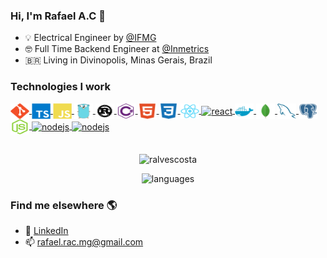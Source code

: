 ### Hi, I'm Rafael A.C 👋

- :bulb: Electrical Engineer by [@IFMG](https://formiga.ifmg.edu.br/)
- 🤓 Full Time Backend Engineer at [@Inmetrics](https://inmetrics.com.br) <br>
- 🇧🇷 Living in Divinopolis, Minas Gerais, Brazil <br>

### Technologies I work

<div style="display: inline_block">
  <a href="https://git-scm.com/" target="_blank">
    <img align="center" alt="git" height="25" width="30" src="https://raw.githubusercontent.com/devicons/devicon/master/icons/git/git-original.svg">
  </a>
 
   <a href="https://www.typescriptlang.org/" target="_blank">
    <img align="center" alt="typescript" height="25" width="30" src="https://raw.githubusercontent.com/devicons/devicon/master/icons/typescript/typescript-plain.svg">
  </a>
 
 <a href="https://www.typescriptlang.org/" target="_blank">
    <img align="center" alt="typescript" height="25" width="30" src="https://raw.githubusercontent.com/devicons/devicon/master/icons/javascript/javascript-plain.svg">
  </a>
 
  <a href="https://golang.org/" target="_blank">
    <img align="center" alt="go" height="25" width="30" src="https://raw.githubusercontent.com/devicons/devicon/master/icons/go/go-original.svg">
  </a>

 
 <a href="https://golang.org/" target="_blank">
    <img align="center" alt="go" height="25" width="30" src="https://raw.githubusercontent.com/devicons/devicon/master/icons/rust/rust-plain.svg">
  </a>
 
 <a href="https://www.google.com/search?q=csharp&oq=csharp&aqs=chrome..69i57j0i512l9.2252j0j4&sourceid=chrome&ie=UTF-8" target="_blank">
    <img align="center" alt="csharp" height="25" width="30" src="https://raw.githubusercontent.com/devicons/devicon/master/icons/csharp/csharp-line.svg">
  </a>
 
 <a href="https://www.google.com/search?q=html5&oq=html5&aqs=chrome..69i57j0i433i512j0i512l8.1029j0j9&sourceid=chrome&ie=UTF-8" target="_blank">
    <img align="center" alt="html5" height="25" width="30" src="https://raw.githubusercontent.com/devicons/devicon/master/icons/html5/html5-plain.svg">
  </a>

  <a href="https://www.google.com/search?q=css3&oq=css3&aqs=chrome..69i57j0i512l9.1659j0j9&sourceid=chrome&ie=UTF-8" target="_blank">
    <img align="center" alt="css3" height="25" width="30" src="https://raw.githubusercontent.com/devicons/devicon/master/icons/css3/css3-plain.svg">
  </a>
 
  <a href="https://reactjs.org/" target="_blank">
    <img align="center" alt="react" height="25" width="30" src="https://raw.githubusercontent.com/devicons/devicon/master/icons/react/react-original.svg">
  </a>
 
  <a href="https://reactjs.org/" target="_blank">
    <img align="center" alt="react" height="25" width="30" src="https://raw.githubusercontent.com/devicons/devicon/master/icons/react-native/react-native-original.svg">
  </a>

  <a href="https://www.docker.com/" target="_blank">
    <img align="center" alt="docker" height="25" width="30" src="https://raw.githubusercontent.com/devicons/devicon/master/icons/docker/docker-plain.svg">
  </a>

  <a href="https://www.mongodb.com/" target="_blank">
    <img align="center" alt="mongodb" height="25" width="30" src="https://raw.githubusercontent.com/devicons/devicon/master/icons/mongodb/mongodb-original.svg">
  </a>

  <a href="https://www.mysql.com/" target="_blank">
    <img align="center" alt="mysql" height="25" width="30" src="https://raw.githubusercontent.com/devicons/devicon/master/icons/mysql/mysql-original.svg">
  </a>

  <a href="https://www.postgresql.org/" target="_blank">
    <img align="center" alt="postgresql" height="25" width="30" src="https://raw.githubusercontent.com/devicons/devicon/master/icons/postgresql/postgresql-plain.svg">
  </a>

  <a href="https://nodejs.org/en/" target="_blank">
    <img align="center" alt="nodejs" height="25" width="30" src="https://raw.githubusercontent.com/devicons/devicon/master/icons/nodejs/nodejs-original.svg">
  </a>
 
 <a href="https://nodejs.org/en/" target="_blank">
    <img align="center" alt="nodejs" height="25" width="30" src="https://cdn.jsdelivr.net/gh/devicons/devicon/icons/nestjs/nestjs-plain.svg">
  </a>

 <a href="https://nodejs.org/en/" target="_blank">
    <img align="center" alt="nodejs" height="25" width="30" src="https://cdn.jsdelivr.net/gh/devicons/devicon/icons/dot-net/dot-net-plain-wordmark.svg">
  </a>
</div>

<br>

 <p align="center">
 <img src="https://github-readme-stats.vercel.app/api?username=ralvescosta&show_icons=true&include_all_commits=true&count_private=true" alt="ralvescosta"/> 
 </p>
 
 <p align="center">
 <img src="https://github-readme-stats.vercel.app/api/top-langs/?username=ralvescosta&layout=compact" alt="languages" />
 </p>
 
### Find me elsewhere 🌎

- 💼 [LinkedIn](https://www.linkedin.com/in/ralvescosta/) <br>
- 📫 rafael.rac.mg@gmail.com
